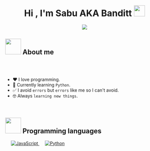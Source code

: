 <h1 align="center">Hi , I'm Sabu AKA Banditt <img src="https://cdn.discordapp.com/emojis/971738139351736390.png" width="35"></h1>
<p align="center">
  <a href="https://github.com/DenverCoder1/readme-typing-svg"><img src="https://readme-typing-svg.herokuapp.com?font=Time+New+Roman&color=%23C8BE25&size=25&center=true&vCenter=true&width=500&height=100&lines=Epik+discord+user+😎;A+fourteen+year+old+dumb+kid;I+am+a+weeb+and+I+like+memes+👀;Always+learning+new+things"></a>
</p>

## <img src = "https://cdn.discordapp.com/emojis/890090994404581416.gif" width = 50px>  About me

<br><br>

- :heart: I love programming.
- :snake: Currently learning `Python`.
- ✅ I avoid `errors` but `errors` like me so I can't avoid.
- :nerd_face: Always `learning new things`.

<br>

## <img src = "https://cdn.discordapp.com/emojis/945755302576406568.gif" width = 50px>  Programming languages 

  &emsp;
  <a href="https://developer.mozilla.org/en-US/docs/Web/JavaScript" target="_blank"> 
     <img alt="JavaScript" src="https://img.shields.io/badge/JavaScript%20-%23F7DF1E.svg?style=plastic&logo=javascript&logoColor=black">
   </a>
  &emsp;
   <a href="https://www.python.org" target="_blank">
    <img alt="Python" src="https://img.shields.io/badge/Python%20-%2314354C.svg?style=plastic&logo=python&logoColor=white">
  </a>
</p>
